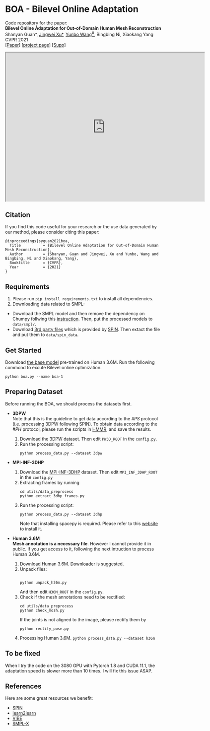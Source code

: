 # BOA - Bilevel Online Adaptation
Code repository for the paper:  
**Bilevel Online Adaptation for Out-of-Domain Human Mesh Reconstruction**  
Shanyan Guan\*, [Jingwei Xu\*](https://scholar.google.com/citations?user=7oepLUoAAAAJ&hl=en), [Yunbo Wang<sup>#</sup>](http://people.csail.mit.edu/yunbo/), Bingbing Ni, Xiaokang Yang  
CVPR 2021  
[[Paper](https://arxiv.org/pdf/2103.16449.pdf)] [[project page](https://sites.google.com/view/humanmeshboa)] [[Supp](https://jbox.sjtu.edu.cn/l/qFD0qN)]


<iframe src="https://drive.google.com/file/d/1Pdf8KwGH6_CrRTviistwXanMhIMgMTjG/preview" width="640" height="480"></iframe>

## Citation
If you find this code useful for your research or the use data generated by our method, please consider citing this paper:
```
@inproceedings{syguan2021boa,
  Title          = {Bilevel Online Adaptation for Out-of-Domain Human Mesh Reconstruction},
  Author         = {Shanyan, Guan and Jingwei, Xu and Yunbo, Wang and Bingbing, Ni and Xiaokang, Yang},
  Booktitle      = {CVPR},
  Year           = {2021}
}
```

## Requirements
1. Please run `pip install requirements.txt` to install all dependencies.
2. Downloading data related to SMPL: 
* Download the SMPL model and then remove the dependency on Chumpy follwing this [instruction](https://github.com/vchoutas/smplx/tree/master/tools). Then, put the processed models to `data/smpl/`. 
* Download [3rd party files](http://visiondata.cis.upenn.edu/spin/data.tar.gz) which is provided by [SPIN](https://github.com/nkolot/SPIN). Then extact the file and put them to `data/spin_data`.

## Get Started
Download [the base model](https://jbox.sjtu.edu.cn/l/qFDRC4) pre-trained on Human 3.6M. Run the following commond to excute Bilevel online optimization.
```
python boa.py --name boa-1
```

## Preparing Dataset
Before running the BOA, we should process the datasets first. 

- **3DPW**  
Note that this is the guideline to get data according to the *#PS* protocol (i.e. processing 3DPW following SPIN). To obtain data according to the *#PH* protocol, please run the scripts in [HMMR](https://github.com/akanazawa/human_dynamics), and save the results.
  1. Download the [3DPW](https://virtualhumans.mpi-inf.mpg.de/3DPW/) dataset. Then edit `PW3D_ROOT` in the `config.py`.
  2. Run the processing script:
     ```
     python process_data.py --dataset 3dpw
     ```

- **MPI-INF-3DHP**  
  1. Download the [MPI-INF-3DHP](http://gvv.mpi-inf.mpg.de/3dhp-dataset/) dataset. Then edit `MPI_INF_3DHP_ROOT` in the `config.py`
  2. Extracting frames by running 
     ```
     cd utils/data_preprocess
     python extract_3dhp_frames.py
     ```
  3. Run the processing script: 
     ```
     python process_data.py --dataset 3dhp
     ```
     Note that installing spacepy is required. Please refer to this [website](https://spacepy.github.io/install_linux.html) to install it.

- **Human 3.6M**  
**Mesh annotation is a necessary file**. However I cannot provide it in public. If you get access to it, following the next intruction to process Human 3.6M.
  1. Download Human 3.6M. [Downloader](https://github.com/kotaro-inoue/human3.6m_downloader) is suggested.
  2. Unpack files: 
     ```
     
     python unpack_h36m.py
     ```
     And then edit `H36M_ROOT` in the `config.py`.
  3. Check if the mesh annotations need to be rectified:
     ```
     cd utils/data_preprocess
     python check_mosh.py
     ```
     If the joints is not aligned to the image, please rectify them by
     ```
     python rectify_pose.py
     ```
  3. Processing Human 3.6M.
     `python process_data.py --dataset h36m`

## To be fixed
When I try the code on the 3080 GPU with Pytorch 1.8 and CUDA 11.1, the adaptation speed is slower more than 10 times. I will fix this issue ASAP. 

## References
Here are some great resources we benefit:
- [SPIN](https://github.com/nkolot/SPIN)
- [learn2learn](https://github.com/learnables/learn2learn)
- [VIBE](https://github.com/mkocabas/VIBE)
- [SMPL-X](https://github.com/vchoutas/smplx/tree/master/tools)
